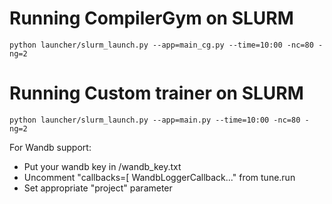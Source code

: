 # Running CompilerGym on SLURM

```
python launcher/slurm_launch.py --app=main_cg.py --time=10:00 -nc=80 -ng=2
```

# Running Custom trainer on SLURM

```
python launcher/slurm_launch.py --app=main.py --time=10:00 -nc=80 -ng=2
```

For Wandb support:
- Put your wandb key in /wandb_key.txt
- Uncomment "callbacks=[ WandbLoggerCallback..." from tune.run
- Set appropriate "project" parameter